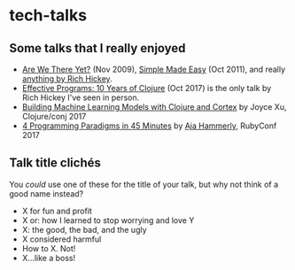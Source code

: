 # tech-talks

## Some talks that I really enjoyed
* [Are We There Yet?](https://www.infoq.com/presentations/Are-We-There-Yet-Rich-Hickey) (Nov 2009), [Simple Made Easy](https://www.infoq.com/presentations/Simple-Made-Easy) (Oct 2011), and really [anything by Rich Hickey](https://github.com/tallesl/Rich-Hickey-fanclub).
* [Effective Programs: 10 Years of Clojure](https://www.youtube.com/watch?v=2V1FtfBDsLU) (Oct 2017) is the only talk by Rich Hickey I've seen in person.
* [Building Machine Learning Models with Clojure and Cortex](https://www.youtube.com/watch?v=0m6wz2vClQI) by Joyce Xu, Clojure/conj 2017
* [4 Programming Paradigms in 45 Minutes](https://www.youtube.com/watch?v=3TBq__oKUzk) by [Aja Hammerly](http://www.thagomizer.com/), RubyConf 2017

## Talk title clichés
You *could* use one of these for the title of your talk, but why not
think of a good name instead?
* X for fun and profit
* X or: how I learned to stop worrying and love Y
* X: the good, the bad, and the ugly
* X considered harmful
* How to X. Not!
* X...like a boss!

